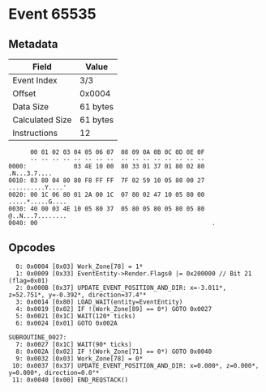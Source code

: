 # Event 65535

## Metadata

| Field           | Value    |
|-----------------|----------|
| Event Index     | 3/3      |
| Offset          | 0x0004   |
| Data Size       | 61 bytes |
| Calculated Size | 61 bytes |
| Instructions    | 12       |

```
      00 01 02 03 04 05 06 07  08 09 0A 0B 0C 0D 0E 0F
      -- -- -- -- -- -- -- --  -- -- -- -- -- -- -- --
0000:             03 4E 10 00  80 33 01 37 01 80 02 80      .N...3.7....
0010: 03 80 04 80 80 F8 FF FF  7F 02 59 10 05 80 00 27  ..........Y....'
0020: 00 1C 06 80 01 2A 00 1C  07 80 02 47 10 05 80 00  .....*.....G....
0030: 40 00 03 4E 10 05 80 37  05 80 05 80 05 80 05 80  @..N...7........
0040: 00                                                .               
```

## Opcodes

```
  0: 0x0004 [0x03] Work_Zone[78] = 1*
  1: 0x0009 [0x33] EventEntity->Render.Flags0 |= 0x200000 // Bit 21 (flag=0x01)
  2: 0x000B [0x37] UPDATE_EVENT_POSITION_AND_DIR: x=-3.011*, z=52.751*, y=-0.392*, direction=37.4°*
  3: 0x0014 [0x80] LOAD_WAIT(entity=EventEntity)
  4: 0x0019 [0x02] IF !(Work_Zone[89] == 0*) GOTO 0x0027
  5: 0x0021 [0x1C] WAIT(120* ticks)
  6: 0x0024 [0x01] GOTO 0x002A

SUBROUTINE_0027:
  7: 0x0027 [0x1C] WAIT(90* ticks)
  8: 0x002A [0x02] IF !(Work_Zone[71] == 0*) GOTO 0x0040
  9: 0x0032 [0x03] Work_Zone[78] = 0*
 10: 0x0037 [0x37] UPDATE_EVENT_POSITION_AND_DIR: x=0.000*, z=0.000*, y=0.000*, direction=0.0°*
 11: 0x0040 [0x00] END_REQSTACK()
```
